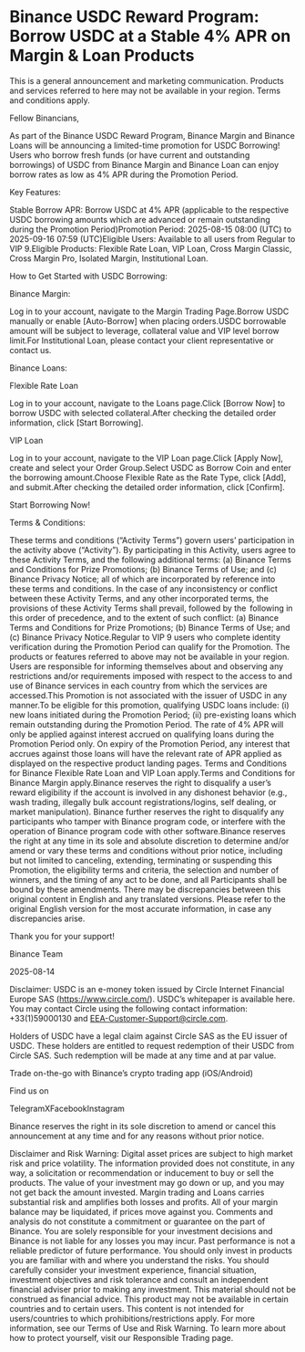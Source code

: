 # Binance USDC Reward Program: Borrow USDC at a Stable 4% APR on Margin & Loan Products

This is a general announcement and marketing communication. Products and services referred to here may not be available in your region. Terms and conditions apply.

Fellow Binancians,

As part of the Binance USDC Reward Program, Binance Margin and Binance Loans will be announcing a limited-time promotion for USDC Borrowing! Users who borrow fresh funds (or have current and outstanding borrowings) of USDC from Binance Margin and Binance Loan can enjoy borrow rates as low as 4% APR during the Promotion Period.

Key Features:

Stable Borrow APR: Borrow USDC at 4% APR (applicable to the respective USDC borrowing amounts which are advanced or remain outstanding during the Promotion Period)Promotion Period: 2025-08-15 08:00 (UTC) to 2025-09-16 07:59 (UTC)Eligible Users: Available to all users from Regular to VIP 9.Eligible Products: Flexible Rate Loan, VIP Loan, Cross Margin Classic, Cross Margin Pro, Isolated Margin, Institutional Loan. 

How to Get Started with USDC Borrowing:

Binance Margin:

Log in to your account, navigate to the Margin Trading Page.Borrow USDC manually or enable [Auto-Borrow] when placing orders.USDC borrowable amount will be subject to leverage, collateral value and VIP level borrow limit.For Institutional Loan, please contact your client representative or contact us.

Binance Loans:

Flexible Rate Loan

Log in to your account, navigate to the Loans page.Click [Borrow Now] to borrow USDC with selected collateral.After checking the detailed order information, click [Start Borrowing].

VIP Loan

Log in to your account, navigate to the VIP Loan page.Click [Apply Now], create and select your Order Group.Select USDC as Borrow Coin and enter the borrowing amount.Choose Flexible Rate as the Rate Type, click [Add], and submit.After checking the detailed order information, click [Confirm].

Start Borrowing Now!

Terms & Conditions:

These terms and conditions (“Activity Terms”) govern users’ participation in the activity above (“Activity”). By participating in this Activity, users agree to these Activity Terms, and the following additional terms: (a) Binance Terms and Conditions for Prize Promotions; (b) Binance Terms of Use; and (c) Binance Privacy Notice; all of which are incorporated by reference into these terms and conditions. In the case of any inconsistency or conflict between these Activity Terms, and any other incorporated terms, the provisions of these Activity Terms shall prevail, followed by the  following in this order of precedence, and to the extent of such conflict: (a) Binance Terms and Conditions for Prize Promotions; (b) Binance Terms of Use; and (c) Binance Privacy Notice.Regular to VIP 9 users who complete identity verification during the Promotion Period can qualify for the Promotion. The products or features referred to above may not be available in your region. Users are responsible for informing themselves about and observing any restrictions and/or requirements imposed with respect to the access to and use of Binance services in each country from which the services are accessed.This Promotion is not associated with the issuer of USDC in any manner.To be eligible for this promotion, qualifying USDC loans include: (i) new loans initiated during the Promotion Period; (ii) pre-existing loans which remain outstanding during the Promotion Period. The rate of 4% APR will only be applied against interest accrued on qualifying loans during the Promotion Period only. On expiry of the Promotion Period, any interest that accrues against those loans will have the relevant rate of APR applied as displayed on the respective product landing pages. Terms and Conditions for Binance Flexible Rate Loan and VIP Loan apply.Terms and Conditions for Binance Margin apply.Binance reserves the right to disqualify a user’s reward eligibility if the account is involved in any dishonest behavior (e.g., wash trading, illegally bulk account registrations/logins, self dealing, or market manipulation). Binance further reserves the right to disqualify any participants who tamper with Binance program code, or interfere with the operation of Binance program code with other software.Binance reserves the right at any time in its sole and absolute discretion to determine and/or amend or vary these terms and conditions without prior notice, including but not limited to canceling, extending, terminating or suspending this Promotion, the eligibility terms and criteria, the selection and number of winners, and the timing of any act to be done, and all Participants shall be bound by these amendments. There may be discrepancies between this original content in English and any translated versions. Please refer to the original English version for the most accurate information, in case any discrepancies arise.

Thank you for your support!

Binance Team

2025-08-14

Disclaimer: USDC is an e-money token issued by Circle Internet Financial Europe SAS (https://www.circle.com/). USDC’s whitepaper is available here. You may contact Circle using the following contact information: +33(1)59000130 and EEA-Customer-Support@circle.com. 

Holders of USDC have a legal claim against Circle SAS as the EU issuer of USDC. These holders are entitled to request redemption of their USDC from Circle SAS. Such redemption will be made at any time and at par value.

Trade on-the-go with Binance’s crypto trading app (iOS/Android)

Find us on 

TelegramXFacebookInstagram

Binance reserves the right in its soIe discretion to amend or cancel this announcement at any time and for any reasons without prior notice.

Disclaimer and Risk Warning: Digital asset prices are subject to high market risk and price volatility. The information provided does not constitute, in any way, a solicitation or recommendation or inducement to buy or sell the products. The value of your investment may go down or up, and you may not get back the amount invested. Margin trading and Loans carries substantial risk and amplifies both losses and profits. All of your margin balance may be liquidated, if prices move against you. Comments and analysis do not constitute a commitment or guarantee on the part of Binance. You are solely responsible for your investment decisions and Binance is not liable for any losses you may incur. Past performance is not a reliable predictor of future performance. You should only invest in products you are familiar with and where you understand the risks. You should carefully consider your investment experience, financial situation, investment objectives and risk tolerance and consult an independent financial adviser prior to making any investment. This material should not be construed as financial advice. This product may not be available in certain countries and to certain users. This content is not intended for users/countries to which prohibitions/restrictions apply. For more information, see our Terms of Use and Risk Warning. To learn more about how to protect yourself, visit our Responsible Trading page.